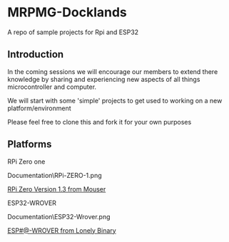 # MRPMG-Docklands

A repo of sample projects for Rpi and ESP32

## Introduction

In the coming sessions we will encourage our members to extend there knowledge by sharing and experiencing new aspects of all things microcontroller and computer.

We will start with some 'simple' projects to get used to working on a new platform/environment

Please feel free to clone this and fork it for your own purposes


## Platforms

RPi Zero one

Documentation\RPi-ZERO-1.png

[RPi Zero Version 1.3 from Mouser](https://au.mouser.com/ProductDetail/Raspberry-Pi/SC0019?qs=rQFj71Wb1eUTUmywZo0nqA%3D%3D&mgh=1&vip=1&srsltid=AfmBOopNBpkS3Wu4sUSBqWcSk4nPya8Yd-0MRyvC9qcC8A8VxcX6byH2DrY)


ESP32-WROVER

Documentation\ESP32-Wrover.png

[ESP#@-WROVER from Lonely Binary](https://lonelybinary.com/collections/esp32/products/lonely-binary-esp32-wrover-the-king-of-esp32)
